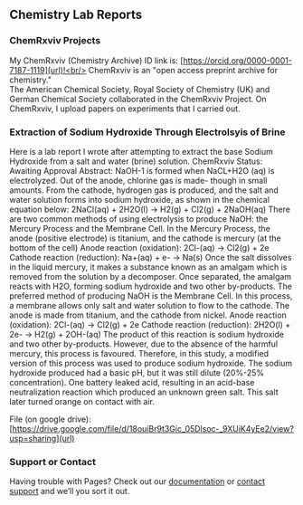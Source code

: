 ## Chemistry Lab Reports 

### ChemRxviv Projects
My ChemRxviv (Chemistry Archive) ID link is: [https://orcid.org/0000-0001-7187-1119](url)!<br/>
ChemRxviv is an "open access preprint archive for chemistry." <br/>
The American Chemical Society, Royal Society of Chemistry (UK) and German Chemical Society collaborated in the ChemRxviv Project.
On ChemRxviv, I upload papers on experiments that I carried out.

### Extraction of Sodium Hydroxide Through Electrolsyis of Brine

Here is a lab report I wrote after attempting to extract the base Sodium Hydroxide from a salt and water (brine) solution. 
ChemRxviv Status: Awaiting Approval
Abstract: 
NaOH-1 is formed when NaCL+H2O (aq) is electrolyzed. Out of the anode, chlorine gas
is made- though in small amounts. From the cathode, hydrogen gas is produced, and the salt and
water solution forms into sodium hydroxide, as shown in the chemical equation below:
2NaCl(aq) + 2H2O(l) → H2(g) + Cl2(g) + 2NaOH(aq)
There are two common methods of using electrolysis to produce NaOH: the Mercury
Process and the Membrane Cell. In the Mercury Process, the anode (positive electrode) is
titanium, and the cathode is mercury (at the bottom of the cell)
Anode reaction (oxidation):
2Cl-(aq) → Cl2(g) + 2e
Cathode reaction (reduction):
Na+(aq) + e- → Na(s)
Once the salt dissolves in the liquid mercury, it makes a substance known as an amalgam
which is removed from the solution by a decomposer. Once separated, the amalgam reacts with
H2O, forming sodium hydroxide and two other by-products.
The preferred method of producing NaOH is the Membrane Cell. In this process, a
membrane allows only salt and water solution to flow to the cathode. The anode is made from
titanium, and the cathode from nickel.
Anode reaction (oxidation):
2Cl-(aq) → Cl2(g) + 2e
Cathode reaction (reduction):
2H2O(l) + 2e- → H2(g) + 2OH-(aq)
The product of this reaction is sodium hydroxide and two other by-products. However,
due to the absence of the harmful mercury, this process is favoured.
Therefore, in this study, a modified version of this process was used to produce sodium
hydroxide. The sodium hydroxide produced had a basic pH, but it was still dilute (20%-25%
concentration). One battery leaked acid, resulting in an acid-base neutralization reaction which
produced an unknown green salt. This salt later turned orange on contact with air.

File (on google drive): [https://drive.google.com/file/d/18ouiBr9t3Gic_05Dlsoc-_9XUiK4yEe2/view?usp=sharing](url)

### Support or Contact

Having trouble with Pages? Check out our [documentation](https://docs.github.com/categories/github-pages-basics/) or [contact support](https://support.github.com/contact) and we’ll  you sort it out.
